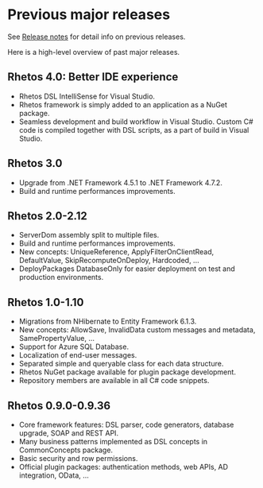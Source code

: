 # Previous major releases

See [Release notes](https://github.com/Rhetos/Rhetos/blob/master/ChangeLog.md) for detail info
on previous releases.

Here is a high-level overview of past major releases.

## Rhetos 4.0: Better IDE experience

* Rhetos DSL IntelliSense for Visual Studio.
* Rhetos framework is simply added to an application as a NuGet package.
* Seamless development and build workflow in Visual Studio.
  Custom C# code is compiled together with DSL scripts, as a part of build in Visual Studio.

## Rhetos 3.0

* Upgrade from .NET Framework 4.5.1 to .NET Framework 4.7.2.
* Build and runtime performances improvements.

## Rhetos 2.0-2.12

* ServerDom assembly split to multiple files.
* Build and runtime performances improvements.
* New concepts: UniqueReference, ApplyFilterOnClientRead, DefaultValue, SkipRecomputeOnDeploy, Hardcoded, ...
* DeployPackages DatabaseOnly for easier deployment on test and production environments.

## Rhetos 1.0-1.10

* Migrations from NHibernate to Entity Framework 6.1.3.
* New concepts: AllowSave, InvalidData custom messages and metadata, SamePropertyValue, ...
* Support for Azure SQL Database.
* Localization of end-user messages.
* Separated simple and queryable class for each data structure.
* Rhetos NuGet package available for plugin package development.
* Repository members are available in all C# code snippets.

## Rhetos 0.9.0-0.9.36

* Core framework features: DSL parser, code generators, database upgrade, SOAP and REST API.
* Many business patterns implemented as DSL concepts in CommonConcepts package.
* Basic security and row permissions.
* Official plugin packages: authentication methods, web APIs, AD integration, OData, ...
